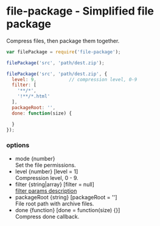 file-package - Simplified file package
============

Compress files, then package them together.
```js
var filePackage = require('file-package');

filePackage('src', 'path/dest.zip');

filePackage('src', 'path/dest.zip', {
  level: 9,            // compression level, 0-9
  filter: [
    '**/*',
    '!**/*.html'
  ],
  packageRoot: '',
  done: function(size) {

  }
});
```
### options
* mode {number}  
Set the file permissions.
* level {number} [level = 1]  
Compression level, 0 - 9.
* filter {string|array} [filter = null]  
[filter params description](https://github.com/douzi8/file-match#filter-description)
* packageRoot {string} [packageRoot = '']  
File root path with archive files.
* done {function}  [done = function(size) {}]  
Compress done callback.
